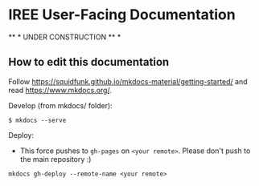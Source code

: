 # IREE User-Facing Documentation

** * UNDER CONSTRUCTION ** *

## How to edit this documentation

Follow https://squidfunk.github.io/mkdocs-material/getting-started/ and read
https://www.mkdocs.org/.

Develop (from mkdocs/ folder):

```
$ mkdocs --serve
```

Deploy:

* This force pushes to `gh-pages` on `<your remote>`. Please don't push to the
  main repository :)

```
mkdocs gh-deploy --remote-name <your remote>
```
